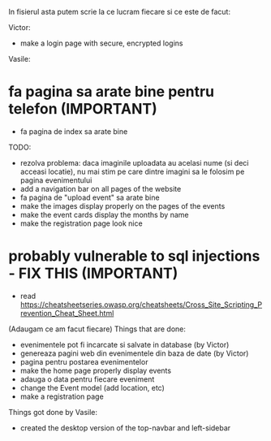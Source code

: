 In fisierul asta putem scrie la ce lucram fiecare si ce este de facut:

Victor:
- make a login page with secure, encrypted logins


Vasile:
# fa pagina sa arate bine pentru telefon (IMPORTANT)
- fa pagina de index sa arate bine

TODO:
- rezolva problema: daca imaginile uploadata au acelasi nume (si deci acceasi locatie), nu mai stim pe care dintre imagini sa le folosim pe pagina evenimentului
- add a navigation bar on all pages of the website
- fa pagina de "upload event" sa arate bine
- make the images display properly on the pages of the events
- make the event cards display the months by name
- make the registration page look nice
# probably vulnerable to sql injections - FIX THIS (IMPORTANT)
- read https://cheatsheetseries.owasp.org/cheatsheets/Cross_Site_Scripting_Prevention_Cheat_Sheet.html


(Adaugam ce am facut fiecare)
Things that are done:
- evenimentele pot fi incarcate si salvate in database (by Victor)
- genereaza pagini web din evenimentele din baza de date (by Victor)
- pagina pentru postarea evenimentelor
- make the home page properly display events 
- adauga o data pentru fiecare eveniment 
- change the Event model (add location, etc)
- make a registration page 

Things got done by Vasile:
- created the desktop version of the top-navbar and left-sidebar  
